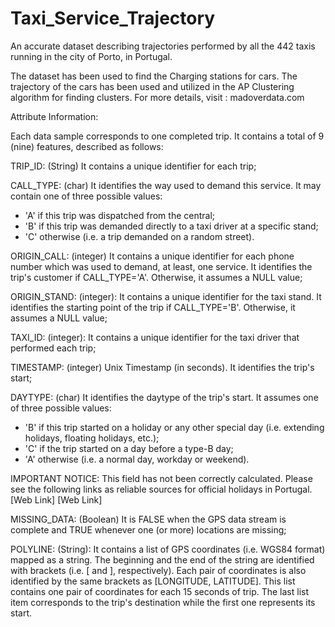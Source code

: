 # Taxi_Service_Trajectory
 An accurate dataset describing trajectories performed by all the 442 taxis running in the city of Porto, in Portugal.

The dataset has been used to find the Charging stations for cars.
The trajectory of the cars has been used and utilized in the AP Clustering algorithm for finding clusters.
For more details, visit : madoverdata.com

Attribute Information:

Each data sample corresponds to one completed trip. It contains a total of 9 (nine) features, described as follows:

TRIP_ID: (String) It contains a unique identifier for each trip;

CALL_TYPE: (char) It identifies the way used to demand this service. It may contain one of three possible values:
- 'A' if this trip was dispatched from the central;
- 'B' if this trip was demanded directly to a taxi driver at a specific stand;
- 'C' otherwise (i.e. a trip demanded on a random street).

ORIGIN_CALL: (integer) It contains a unique identifier for each phone number which was used to demand, at least, one service. It identifies the trip's customer if CALL_TYPE='A'. Otherwise, it assumes a NULL value;

ORIGIN_STAND: (integer): It contains a unique identifier for the taxi stand. It identifies the starting point of the trip if CALL_TYPE='B'. Otherwise, it assumes a NULL value;

TAXI_ID: (integer): It contains a unique identifier for the taxi driver that performed each trip;

TIMESTAMP: (integer) Unix Timestamp (in seconds). It identifies the trip's start;

DAYTYPE: (char) It identifies the daytype of the trip's start. It assumes one of three possible values:
- 'B' if this trip started on a holiday or any other special day (i.e. extending holidays, floating holidays, etc.);
- 'C' if the trip started on a day before a type-B day;
- 'A' otherwise (i.e. a normal day, workday or weekend).

IMPORTANT NOTICE: This field has not been correctly calculated. Please see the following links as reliable sources for official holidays in Portugal.
[Web Link]
[Web Link]

MISSING_DATA: (Boolean) It is FALSE when the GPS data stream is complete and TRUE whenever one (or more) locations are missing;

POLYLINE: (String): It contains a list of GPS coordinates (i.e. WGS84 format) mapped as a string. The beginning and the end of the string are identified with brackets (i.e. [ and ], respectively). Each pair of coordinates is also identified by the same brackets as [LONGITUDE, LATITUDE]. This list contains one pair of coordinates for each 15 seconds of trip. The last list item corresponds to the trip's destination while the first one represents its start.

